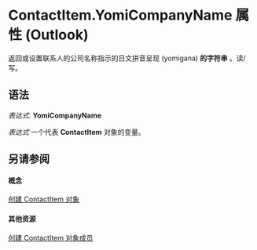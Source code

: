 
# ContactItem.YomiCompanyName 属性 (Outlook)

返回或设置联系人的公司名称指示的日文拼音呈现 (yomigana) **的字符串** 。读/写。


## 语法

 _表达式_. **YomiCompanyName**

 _表达式_ 一个代表 **ContactItem** 对象的变量。


## 另请参阅


#### 概念


[创建 ContactItem 对象](8e32093c-a678-f1fd-3f35-c2d8994d166f.md)
#### 其他资源


[创建 ContactItem 对象成员](a8b13369-4c87-02aa-e62a-1f3067e559fa.md)